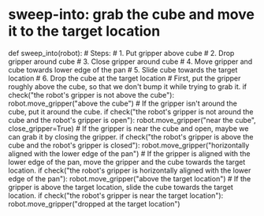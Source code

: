 # sweep-into: grab the cube and move it to the target location
def sweep_into(robot):
    # Steps:
    #  1. Put gripper above cube
    #  2. Drop gripper around cube
    #  3. Close gripper around cube
    #  4. Move gripper and cube towards lower edge of the pan
    #  5. Slide cube towards the target location
    #  6. Drop the cube at the target location
    # First, put the gripper roughly above the cube, so that we don't bump it while trying to grab it.
    if check("the robot's gripper is not above the cube"):
        robot.move_gripper("above the cube")
    # If the gripper isn't around the cube, put it around the cube.
    if check("the robot's gripper is not around the cube and the robot's gripper is open"):
        robot.move_gripper("near the cube", close_gripper=True)
    # If the gripper is near the cube and open, maybe we can grab it by closing the gripper.
    if check("the robot's gripper is above the cube and the robot's gripper is closed"):
        robot.move_gripper("horizontally aligned with the lower edge of the pan")
    # If the gripper is aligned with the lower edge of the pan, move the gripper and the cube towards the target location.
    if check("the robot's gripper is horizontally aligned with the lower edge of the pan"):
        robot.move_gripper("above the target location")
    # If the gripper is above the target location, slide the cube towards the target location.
    if check("the robot's gripper is near the target location"):
        robot.move_gripper("dropped at the target location")